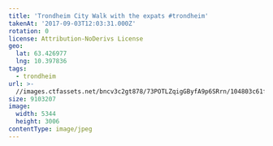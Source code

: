 ```yaml
---
title: 'Trondheim City Walk with the expats #trondheim'
takenAt: '2017-09-03T12:03:31.000Z'
rotation: 0
license: Attribution-NoDerivs License
geo:
  lat: 63.426977
  lng: 10.397836
tags:
  - trondheim
url: >-
  //images.ctfassets.net/bncv3c2gt878/73POTLZqigGByfA9p6SRrn/104803c61fc030140f6da613859f7156/trondheim-city-walk-with-the-expats-trondheim_36820181016_o
size: 9103207
image:
  width: 5344
  height: 3006
contentType: image/jpeg
---
```


